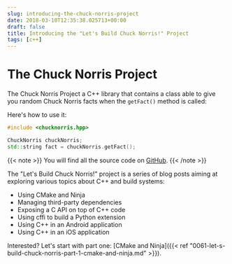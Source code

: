 ```yaml
---
slug: introducing-the-chuck-norris-project
date: 2018-03-10T12:35:38.025713+00:00
draft: false
title: Introducing the "Let's Build Chuck Norris!" Project
tags: [c++]
---
```


# The Chuck Norris Project

The Chuck Norris Project a C++ library that contains a class able to give you random Chuck Norris facts when the `getFact()` method is called:

Here's how to use it:

```c++
#include <chucknorris.hpp>

ChuckNorris chuckNorris;
std::string fact = chuckNorris.getFact();
```

{{< note >}}
You will find all the source code on [GitHub](https://github.com/dmerejkowsky/chucknorris).
{{< /note >}}


The "Let's Build Chuck Norris!" project is a series of blog posts aiming at exploring various topics about C++ and build systems:


* Using CMake and Ninja
* Managing third-party dependencies
* Exposing a C API on top of C++ code
* Using cffi to build a Python extension
* Using C++ in an Android application
* Using C++ in an iOS application


Interested? Let's start with part one: [CMake and Ninja]({{< ref "0061-let-s-build-chuck-norris-part-1-cmake-and-ninja.md" >}}).
